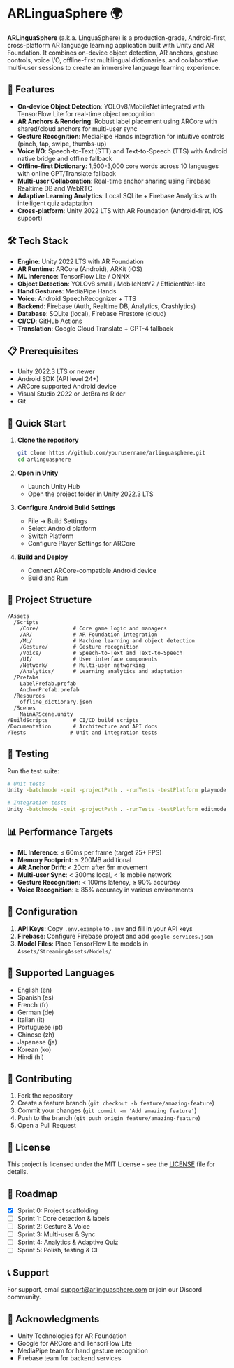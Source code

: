 # ARLinguaSphere 🌍

**ARLinguaSphere** (a.k.a. LinguaSphere) is a production-grade, Android-first, cross-platform AR language learning application built with Unity and AR Foundation. It combines on-device object detection, AR anchors, gesture controls, voice I/O, offline-first multilingual dictionaries, and collaborative multi-user sessions to create an immersive language learning experience.

## 🚀 Features

- **On-device Object Detection**: YOLOv8/MobileNet integrated with TensorFlow Lite for real-time object recognition
- **AR Anchors & Rendering**: Robust label placement using ARCore with shared/cloud anchors for multi-user sync
- **Gesture Recognition**: MediaPipe Hands integration for intuitive controls (pinch, tap, swipe, thumbs-up)
- **Voice I/O**: Speech-to-Text (STT) and Text-to-Speech (TTS) with Android native bridge and offline fallback
- **Offline-first Dictionary**: 1,500-3,000 core words across 10 languages with online GPT/Translate fallback
- **Multi-user Collaboration**: Real-time anchor sharing using Firebase Realtime DB and WebRTC
- **Adaptive Learning Analytics**: Local SQLite + Firebase Analytics with intelligent quiz adaptation
- **Cross-platform**: Unity 2022 LTS with AR Foundation (Android-first, iOS support)

## 🛠️ Tech Stack

- **Engine**: Unity 2022 LTS with AR Foundation
- **AR Runtime**: ARCore (Android), ARKit (iOS)
- **ML Inference**: TensorFlow Lite / ONNX
- **Object Detection**: YOLOv8 small / MobileNetV2 / EfficientNet-lite
- **Hand Gestures**: MediaPipe Hands
- **Voice**: Android SpeechRecognizer + TTS
- **Backend**: Firebase (Auth, Realtime DB, Analytics, Crashlytics)
- **Database**: SQLite (local), Firebase Firestore (cloud)
- **CI/CD**: GitHub Actions
- **Translation**: Google Cloud Translate + GPT-4 fallback

## 📋 Prerequisites

- Unity 2022.3 LTS or newer
- Android SDK (API level 24+)
- ARCore supported Android device
- Visual Studio 2022 or JetBrains Rider
- Git

## 🚀 Quick Start

1. **Clone the repository**
   ```bash
   git clone https://github.com/yourusername/arlinguasphere.git
   cd arlinguasphere
   ```

2. **Open in Unity**
   - Launch Unity Hub
   - Open the project folder in Unity 2022.3 LTS

3. **Configure Android Build Settings**
   - File → Build Settings
   - Select Android platform
   - Switch Platform
   - Configure Player Settings for ARCore

4. **Build and Deploy**
   - Connect ARCore-compatible Android device
   - Build and Run

## 📁 Project Structure

```
/Assets
  /Scripts
    /Core/           # Core game logic and managers
    /AR/             # AR Foundation integration
    /ML/             # Machine learning and object detection
    /Gesture/        # Gesture recognition
    /Voice/          # Speech-to-Text and Text-to-Speech
    /UI/             # User interface components
    /Network/        # Multi-user networking
    /Analytics/      # Learning analytics and adaptation
  /Prefabs
    LabelPrefab.prefab
    AnchorPrefab.prefab
  /Resources
    offline_dictionary.json
  /Scenes
    MainARScene.unity
/BuildScripts        # CI/CD build scripts
/Documentation       # Architecture and API docs
/Tests              # Unit and integration tests
```

## 🧪 Testing

Run the test suite:
```bash
# Unit tests
Unity -batchmode -quit -projectPath . -runTests -testPlatform playmode

# Integration tests
Unity -batchmode -quit -projectPath . -runTests -testPlatform editmode
```

## 📊 Performance Targets

- **ML Inference**: ≤ 60ms per frame (target 25+ FPS)
- **Memory Footprint**: ≤ 200MB additional
- **AR Anchor Drift**: < 20cm after 5m movement
- **Multi-user Sync**: < 300ms local, < 1s mobile network
- **Gesture Recognition**: < 100ms latency, ≥ 90% accuracy
- **Voice Recognition**: ≥ 85% accuracy in various environments

## 🔧 Configuration

1. **API Keys**: Copy `.env.example` to `.env` and fill in your API keys
2. **Firebase**: Configure Firebase project and add `google-services.json`
3. **Model Files**: Place TensorFlow Lite models in `Assets/StreamingAssets/Models/`

## 📱 Supported Languages

- English (en)
- Spanish (es)
- French (fr)
- German (de)
- Italian (it)
- Portuguese (pt)
- Chinese (zh)
- Japanese (ja)
- Korean (ko)
- Hindi (hi)

## 🤝 Contributing

1. Fork the repository
2. Create a feature branch (`git checkout -b feature/amazing-feature`)
3. Commit your changes (`git commit -m 'Add amazing feature'`)
4. Push to the branch (`git push origin feature/amazing-feature`)
5. Open a Pull Request

## 📄 License

This project is licensed under the MIT License - see the [LICENSE](LICENSE) file for details.

## 🎯 Roadmap

- [x] Sprint 0: Project scaffolding
- [ ] Sprint 1: Core detection & labels
- [ ] Sprint 2: Gesture & Voice
- [ ] Sprint 3: Multi-user & Sync
- [ ] Sprint 4: Analytics & Adaptive Quiz
- [ ] Sprint 5: Polish, testing & CI

## 📞 Support

For support, email support@arlinguasphere.com or join our Discord community.

## 🙏 Acknowledgments

- Unity Technologies for AR Foundation
- Google for ARCore and TensorFlow Lite
- MediaPipe team for hand gesture recognition
- Firebase team for backend services
